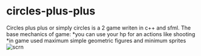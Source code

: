 # circles-plus-plus
Circles plus plus or simply circles is a 2 game writen in c++ and sfml.
The base mechanics of game:
*you can use your hp for an actions like shooting 
*in game used maximum simple geometric figures and minimum sprites
![scrn](https://github.com/user-attachments/assets/96db8da1-caca-4776-82a0-4183084556cc)
